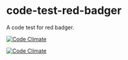 code-test-red-badger
====================

A code test for red badger.

[![Code Climate](https://codeclimate.com/github/alexpchin/code-test-red-badger/badges/gpa.svg)](https://codeclimate.com/github/alexpchin/code-test-red-badger)

[![Code Climate](https://codeclimate.com/github/alexpchin/code-test-red-badger/badges/gpa.svg)](https://codeclimate.com/github/alexpchin/code-test-red-badger)